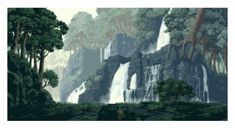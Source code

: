   <p>
    <?php
      $Working = false; // Simulating the condition
      if (!$Working) {
          echo "Delete System32";
      }
    ?>
  </p>
<div align='center'>
  
![peace](peace.gif)
